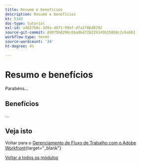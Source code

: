 ```yaml
---
title: Resumo e benefícios
description: Resumo e benefícios
kt: 5342
doc-type: tutorial
exl-id: a465768c-349a-4671-99ef-d7a2f8bd8292
source-git-commit: dd075b0296c6ba06d72b229145635060c2c6abb1
workflow-type: tm+mt
source-wordcount: '24'
ht-degree: 4%

---
```


# Resumo e benefícios

Parabéns...

## Benefícios

...

## Veja isto

Voltar para o [Gerenciamento de Fluxo de Trabalho com o Adobe Workfront](./workfront.md){target="_blank"}

[Voltar a todos os módulos](../../../overview.md)
